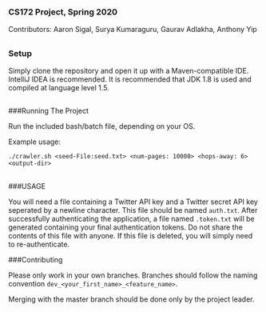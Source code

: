 ### CS172 Project, Spring 2020

Contributors: Aaron Sigal, Surya Kumaraguru, Gaurav Adlakha, Anthony Yip

##

### Setup

Simply clone the repository and open it up with a Maven-compatible IDE. IntelliJ IDEA is recommended. It is recommended 
that JDK 1.8 is used and compiled at language level 1.5.

##

###Running The Project

Run the included bash/batch file, depending on your OS.

Example usage:

`./crawler.sh <seed-File:seed.txt> <num-pages: 10000> <hops-away: 6> <output-dir>`

##

###USAGE

You will need a file containing a Twitter API key and a Twitter secret API key seperated by a newline character. This 
file should be named `auth.txt`. After successfully authenticating the application, a file named `.token.txt` will
be generated containing your final authentication tokens. Do not share the contents of this file with anyone. If this file
is deleted, you will simply need to re-authenticate.

###Contributing

Please only work in your own branches. Branches should follow the naming convention `dev_<your_first_name>_<feature_name>`.

Merging with the master branch should be done only by the project leader.

